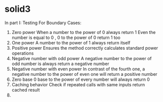 # solid3
In part I: Testing
For Boundary Cases:
1. Zero power
When a number to the power of 0 always return 1
Even the number is equal to 0 , 0 to the power of 0 return 1 too
2. One power
A number to the power of 1 always return itself
3. Positive power
Ensures the method correctly calculates standard power operations
4. Negative number with odd power
A negative number to the power of odd number is always return a negative number
5. Negative number with even power
In contrast of the fourth one, a negative number to the power of even one will return a positive number
6. Zero base
0 base to the power of every number will always return 0
7. Caching behavior
   Check if repeated calls with same inputs return cached result
8. 

